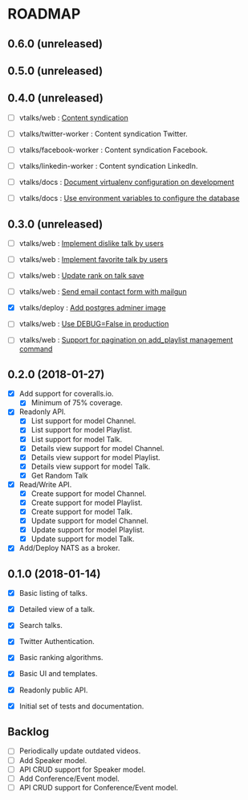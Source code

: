 ROADMAP
=======

0.6.0 (unreleased)
------------------


0.5.0 (unreleased)
------------------


0.4.0 (unreleased)
------------------
- [ ] vtalks/web : [Content syndication](https://github.com/vtalks/vtalks.net/issues/48)
- [ ] vtalks/twitter-worker : Content syndication Twitter.
- [ ] vtalks/facebook-worker : Content syndication Facebook.
- [ ] vtalks/linkedin-worker : Content syndication LinkedIn.
- [ ] vtalks/docs : [Document virtualenv configuration on development](https://github.com/vtalks/docs/issues/3)
- [ ] vtalks/docs : [Use environment variables to configure the database](https://github.com/vtalks/docs/issues/2)


0.3.0 (unreleased)
-----------------
- [ ] vtalks/web : [Implement dislike talk by users](https://github.com/vtalks/vtalks.net/issues/47)
- [ ] vtalks/web : [Implement favorite talk by users](https://github.com/vtalks/vtalks.net/issues/46)
- [ ] vtalks/web : [Update rank on talk save](https://github.com/vtalks/vtalks.net/issues/45)
- [ ] vtalks/web : [Send email contact form with mailgun](https://github.com/vtalks/vtalks.net/issues/44)
- [x] vtalks/deploy : [Add postgres adminer image](https://github.com/vtalks/deploy/issues/1)
- [ ] vtalks/web : [Use DEBUG=False in production](https://github.com/vtalks/vtalks.net/issues/25)
- [ ] vtalks/web : [Support for pagination on add_playlist management command](https://github.com/vtalks/vtalks.net/issues/24)


0.2.0 (2018-01-27)
------------------
- [x] Add support for coveralls.io.
    - [x] Minimum of 75% coverage.
- [x] Readonly API.
    - [x] List support for model Channel.
    - [x] List support for model Playlist.
    - [x] List support for model Talk.
    - [x] Details view support for model Channel.
    - [x] Details view support for model Playlist.
    - [x] Details view support for model Talk.
    - [x] Get Random Talk 
- [x] Read/Write API.
    - [x] Create support for model Channel.
    - [x] Create support for model Playlist.
    - [x] Create support for model Talk.
    - [x] Update support for model Channel.
    - [x] Update support for model Playlist.
    - [x] Update support for model Talk.
- [x] Add/Deploy NATS as a broker.

0.1.0 (2018-01-14)
------------------
- [x] Basic listing of talks.
- [x] Detailed view of a talk.
- [x] Search talks.
- [x] Twitter Authentication.
- [x] Basic ranking algorithms.
- [x] Basic UI and templates.
- [x] Readonly public API.
- [x] Initial set of tests and documentation.


## Backlog
- [ ] Periodically update outdated videos.
- [ ] Add Speaker model.
- [ ] API CRUD support for Speaker model.
- [ ] Add Conference/Event model.
- [ ] API CRUD support for Conference/Event model.